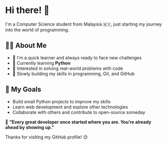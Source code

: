 # Hi there! 👋

I'm a Computer Science student from Malaysia 🇲🇾, just starting my journey into the world of programming.

## 👨‍💻 About Me
- 🧠 I'm a quick learner and always ready to face new challenges
- 🐍 Currently learning **Python**
- 🔧 Interested in solving real-world problems with code
- 🌱 Slowly building my skills in programming, Git, and GitHub

## 🚀 My Goals
- Build small Python projects to improve my skills
- Learn web development and explore other technologies
- Collaborate with others and contribute to open-source someday

🐣 **"Every great developer once started where you are. You’re already ahead by showing up."**  

Thanks for visiting my GitHub profile! 😊
